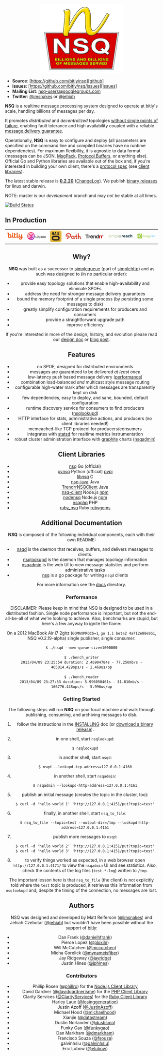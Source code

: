 <p align="center"><img src="docs/images/nsq.png"/></p>

 * **Source**: [https://github.com/bitly/nsq][github]
 * **Issues**: [https://github.com/bitly/nsq/issues][issues]
 * **Mailing List**: [nsq-users@googlegroups.com](https://groups.google.com/d/forum/nsq-users)
 * **Twitter**: [@imsnakes][snakes_twitter] or [@jehiah][jehiah_twitter]

**NSQ** is a realtime message processing system designed to operate at bitly's scale, handling
billions of messages per day.

It promotes *distributed* and *decentralized* topologies [without single points of failure][spof],
enabling fault tolerance and high availability coupled with a reliable [message delivery
guarantee][message_guarantee].

Operationally, **NSQ** is easy to configure and deploy (all parameters are specified on the command
line and compiled binaries have no runtime dependencies). For maximum flexibility, it is agnostic to
data format (messages can be JSON, [MsgPack][msgpack], [Protocol Buffers][go-protobuf], or anything
else). Official Go and Python libraries are available out of the box and, if you're interested in
building your own client, there's a [protocol spec][protocol] (see [client libraries](#client)).

The latest stable release is **[0.2.20][latest_tag]** ([ChangeLog][changelog]). We publish [binary
releases][binary] for linux and darwin.

NOTE: master is our *development* branch and may *not* be stable at all times.

[![Build Status](https://secure.travis-ci.org/bitly/nsq.png)](http://travis-ci.org/bitly/nsq)

## In Production

<center><table><tr>
<td><a href="http://bitly.com"><img src="docs/images/bitly_logo.png" width="84"/></a></td>
<td><a href="http://life360.com"><img src="docs/images/life360_logo.png" width="100"/></a></td>
<td><a href="http://hailocab.com"><img src="docs/images/hailo_logo.png" width="62"/></a></td>
<td><a href="http://path.com"><img src="docs/images/path_logo.png" width="84"/></a></td>
<td><a href="http://trendrr.com"><img src="docs/images/trendrr_logo.png" width="97"/></a></td>
<td><a href="http://simplereach.com"><img src="docs/images/simplereach_logo.png" width="136"/></a></td>
<td><a href="http://energyhub.com"><img src="docs/images/energyhub_logo.png" width="99"/></a></td>
</table></tr><center>

## Why?

**NSQ** was built as a successor to [simplequeue][simplequeue] (part of [simplehttp][simplehttp])
and as such was designed to (in no particular order):

 * provide easy topology solutions that enable high-availability and eliminate SPOFs
 * address the need for stronger message delivery guarantees
 * bound the memory footprint of a single process (by persisting some messages to disk)
 * greatly simplify configuration requirements for producers and consumers
 * provide a straightforward upgrade path
 * improve efficiency

If you're interested in more of the design, history, and evolution please read our [design
doc][design] or [blog post][nsq_post].

## Features

 * no SPOF, designed for distributed environments
 * messages are guaranteed to be delivered *at least once*
 * low-latency push based message delivery (<a href="#performance">performance</a>)
 * combination load-balanced *and* multicast style message routing
 * configurable high-water mark after which messages are transparently kept on disk
 * few dependencies, easy to deploy, and sane, bounded, default configuration
 * runtime discovery service for consumers to find producers ([nsqlookupd][nsqlookupd])
 * HTTP interface for stats, administrative actions, and producers (no client libraries needed!)
 * memcached-like TCP protocol for producers/consumers
 * integrates with [statsd][statsd] for realtime metrics instrumentation
 * robust cluster administration interface with [graphite][graphite] charts ([nsqadmin][nsqadmin])

## <a name="client"></a>Client Libraries

* [nsq][nsq] Go (official)
* [pynsq][pynsq] Python (official) [pypi][pynsq_pypi]
* [libnsq][libnsq] C
* [nsq-java][nsq-java] Java
* [TrendrrNSQClient][TrendrrNSQClient] Java
* [nsq-client][node2_lib] Node.js [npm][nsq-client_npm]
* [nodensq][node_lib] Node.js [npm][nodensq_npm]
* [nsqphp][php_lib] PHP
* [ruby_nsq][ruby_lib] Ruby [rubygems][ruby_nsq_rubygems]

## Additional Documentation

**NSQ** is composed of the following individual components, each with their own README:

 * [nsqd][nsqd] is the daemon that receives, buffers, and delivers messages to clients.
 * [nsqlookupd][nsqlookupd] is the daemon that manages topology information
 * [nsqadmin][nsqadmin] is the web UI to view message statistics and perform administrative tasks
 * [nsq][nsq] is a go package for writing `nsqd` clients

For more information see the [docs][docs] directory.

### <a name="performance"></a>Performance

DISCLAIMER: Please keep in mind that NSQ is designed to be used in a distributed fashion. Single
node performance is important, but not the end-all-be-all of what we're looking to achieve. Also,
benchmarks are stupid, but here's a few anyway to ignite the flame:

On a 2012 MacBook Air i7 2ghz (`GOMAXPROCS=1`, `go 1.1 beta2 4a712e80e9b1`, NSQ v0.2.19-alpha) 
single publisher, single consumer:

```
$ ./nsqd --mem-queue-size=1000000

$ ./bench_writer
2013/04/09 23:25:54 duration: 2.46904784s - 77.250mb/s - 405014.429ops/s - 2.469us/op

$ ./bench_reader
2013/04/09 23:27:53 duration: 5.996050461s - 31.810mb/s - 166776.448ops/s - 5.996us/op
```

### Getting Started

The following steps will run **NSQ** on your local machine and walk through publishing, consuming,
and archiving messages to disk.

 1. follow the instructions in the [INSTALLING][installing] doc (or [download a binary
    release][binary]).
 2. in one shell, start `nsqlookupd`:
        
        $ nsqlookupd

 3. in another shell, start `nsqd`:

        $ nsqd --lookupd-tcp-address=127.0.0.1:4160

 4. in another shell, start `nsqadmin`:

        $ nsqadmin --lookupd-http-address=127.0.0.1:4161

 5. publish an initial message (creates the topic in the cluster, too):
 
        $ curl -d 'hello world 1' 'http://127.0.0.1:4151/put?topic=test'

 6. finally, in another shell, start `nsq_to_file`:

        $ nsq_to_file --topic=test --output-dir=/tmp --lookupd-http-address=127.0.0.1:4161

 7. publish more messages to `nsqd`:

        $ curl -d 'hello world 2' 'http://127.0.0.1:4151/put?topic=test'
        $ curl -d 'hello world 3' 'http://127.0.0.1:4151/put?topic=test'

 8. to verify things worked as expected, in a web browser open `http://127.0.0.1:4171/` to view 
    the `nsqadmin` UI and see statistics.  Also, check the contents of the log files (`test.*.log`) 
    written to `/tmp`.

The important lesson here is that `nsq_to_file` (the client) is not explicitly told where the `test`
topic is produced, it retrieves this information from `nsqlookupd` and, despite the timing of the
connection, no messages are lost.

## Authors

NSQ was designed and developed by Matt Reiferson ([@imsnakes][snakes_twitter]) and Jehiah Czebotar
([@jehiah][jehiah_twitter]) but wouldn't have been possible without the support of
[bitly][bitly]:

 * Dan Frank ([@danielhfrank][dan_twitter])
 * Pierce Lopez ([@ploxiln][pierce_twitter])
 * Will McCutchen ([@mccutchen][mccutch_twitter])
 * Micha Gorelick ([@mynameisfiber][micha_twitter])
 * Jay Ridgeway ([@jayridge][jay_twitter])
 * Justin Hines ([@jphines][jphines_twitter])

### Contributors

 * Phillip Rosen ([@phillro][phil_github]) for the [Node.js Client Library][node_lib]
 * David Gardner ([@davidgardnerisme][david_twitter]) for the [PHP Client Library][php_lib]
 * Clarity Services ([@ClarityServices][clarity_github]) for the [Ruby Client Library][ruby_lib]
 * Harley Laue ([@losinggeneration][harley_github])
 * Justin Azoff ([@JustinAzoff][justin_github])
 * Michael Hood ([@michaelhood][michael_github])
 * Xianjie ([@datastream][datastream_github])
 * Dustin Norlander ([@dustismo][dustismo_github])
 * Funky Gao ([@funkygao][funkygao_github])
 * Dan Markham ([@dmarkham][dmarkham_github])
 * Francisco Souza ([@fsouza][fsouza_github])
 * galvinhsiu ([@galvinhsiu][galvinhsiu_github])
 * Eric Lubow ([@elubow][elubow_github])

[github]: https://github.com/bitly/nsq
[issues]: https://github.com/bitly/nsq/issues
[simplehttp]: https://github.com/bitly/simplehttp
[msgpack]: http://msgpack.org/
[go-protobuf]: http://code.google.com/p/protobuf/
[simplequeue]: https://github.com/bitly/simplehttp/tree/master/simplequeue
[changelog]: ChangeLog.md
[protocol]: docs/protocol.md
[installing]: INSTALLING.md
[nsqd]: nsqd/README.md
[nsqlookupd]: nsqlookupd/README.md
[nsqadmin]: nsqadmin/README.md
[nsq]: nsq/README.md
[pynsq]: https://github.com/bitly/pynsq
[nsq_post]: http://word.bitly.com/post/33232969144/nsq
[binary]: INSTALLING.md#binary
[snakes_twitter]: https://twitter.com/imsnakes
[jehiah_twitter]: https://twitter.com/jehiah
[dan_twitter]: https://twitter.com/danielhfrank
[pierce_twitter]: https://twitter.com/ploxiln
[mccutch_twitter]: https://twitter.com/mccutchen
[micha_twitter]: https://twitter.com/mynameisfiber
[harley_github]: https://github.com/losinggeneration
[david_twitter]: https://twitter.com/davegardnerisme
[justin_github]: https://github.com/JustinAzoff
[phil_github]: https://github.com/phillro
[node_lib]: https://github.com/phillro/nodensq
[php_lib]: https://github.com/davegardnerisme/nsqphp
[bitly]: https://bitly.com
[jay_twitter]: https://twitter.com/jayridge
[ruby_lib]: https://github.com/ClarityServices/ruby_nsq
[clarity_github]: https://github.com/ClarityServices
[spof]: docs/design.md#spof
[message_guarantee]: docs/design.md#delivery
[design]: docs/design.md
[docs]: docs
[patterns]: docs/patterns.md
[latest_tag]: https://github.com/bitly/nsq/tree/v0.2.20
[pynsq_pypi]: http://pypi.python.org/pypi/pynsq
[nodensq_npm]: https://npmjs.org/package/nsq
[ruby_nsq_rubygems]: http://rubygems.org/gems/ruby_nsq
[libnsq]: https://github.com/mreiferson/libnsq
[nsq-java]: https://github.com/bitly/nsq-java
[michael_github]: https://github.com/michaelhood
[datastream_github]: https://github.com/datastream
[dustismo_github]: https://github.com/dustismo
[funkygao_github]: https://github.com/funkygao
[statsd]: https://github.com/etsy/statsd/
[graphite]: http://graphite.wikidot.com/
[TrendrrNSQClient]: https://github.com/dustismo/TrendrrNSQClient
[dmarkham_github]: https://github.com/dmarkham
[fsouza_github]: https://github.com/fsouza
[node2_lib]: https://github.com/jmanero/nsq-client
[nsq-client_npm]: https://npmjs.org/package/nsq-client
[galvinhsiu_github]: https://github.com/galvinhsiu
[elubow_github]: https://github.com/elubow
[jphines_twitter]: https://twitter.com/jphines
